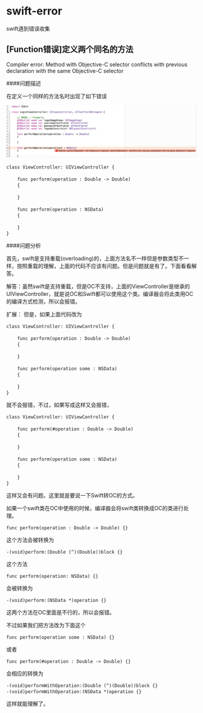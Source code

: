 # swift-error
swift遇到错误收集

## [Function错误]定义两个同名的方法
Compiler error: Method with Objective-C selector conflicts with previous declaration with the same Objective-C selector

####问题描述

在定义一个同样的方法名时出现了如下错误

![Problem1](https://github.com/yyllove123/swift-error/blob/master/problem1.jpg)

	class ViewController: UIViewController {
    
	    func perform(operation : Double -> Double)
	    {
	        
	    }
	    
	    func perform(operation : NSData)
	    {
	        
	    }
	}
	
####问题分析

首先，swift是支持重载(overloading)的，上面方法名不一样但是参数类型不一样，按照重载的理解，上面的代码不应该有问题。但是问题就是有了。下面看看解答。

解答：虽然swift是支持重载，但是OC不支持，上面的ViewController是继承的UIViewController，就是说OC和Swift都可以使用这个类。编译器会将此类用OC的编译方式检测，所以会报错。

扩展：
但是，如果上面代码改为

	class ViewController: UIViewController {
    
	    func perform(operation : Double -> Double)
	    {
	        
	    }
	    
	    func perform(operation some : NSData)
	    {
	        
	    }
	}
就不会报错，不过，如果写成这样又会报错，

	class ViewController: UIViewController {
    
	    func perform(#operation : Double -> Double)
	    {
	        
	    }
	    
	    func perform(operation some : NSData)
	    {
	        
	    }
	}
这样又会有问题。这里就是要说一下Swift转OC的方式。

如果一个swift类在OC中使用的时候，编译器会将swift类转换成OC的类进行处理。

	func perform(operation : Double -> Double) {}
这个方法会被转换为

	-(void)perform:(Double (^)(Double))block {}

这个方法

	func perform(operation: NSData) {}

会被转换为

	-(void)perform:(NSData *)operation {}
	
这两个方法在OC里面是不行的，所以会报错。

不过如果我们把方法改为下面这个

	func perform(operation some : NSData) {}
或者

	func perform(#operation : Double -> Double) {}
会相应的转换为

	-(void)performWithOperation:(Double (^)(Double))block {}
	-(void)performWithOperation:(NSData *)operation {}

这样就能理解了。
